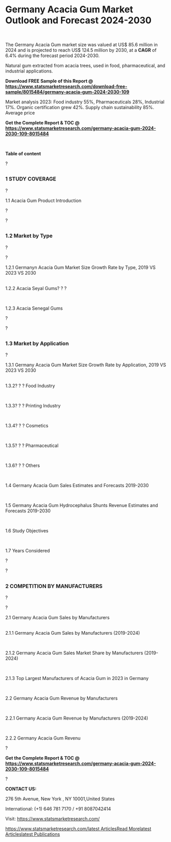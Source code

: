 <h1>Germany Acacia Gum Market Outlook and Forecast 2024-2030</h1><br/><p>The Germany Acacia Gum market size was valued at US$ 85.6 million in 2024 and is projected to reach US$ 124.5 million by 2030, at a <strong>CAGR</strong> of 6.4% during the forecast period 2024-2030.</p>
 
 
 
 <p>Natural gum extracted from acacia trees, used in food, pharmaceutical, and industrial applications.</p>
 
 
 
 <p><strong>Download FREE Sample of this Report @ <a href="https://www.statsmarketresearch.com/download-free-sample/8015484/germany-acacia-gum-2024-2030-109">https://www.statsmarketresearch.com/download-free-sample/8015484/germany-acacia-gum-2024-2030-109</a></strong></p>
 
 
 
 <p>Market analysis 2023: Food industry 55%, Pharmaceuticals 28%, Industrial 17%. Organic certification grew 42%. Supply chain sustainability 85%. Average price</p>
 
 
 
 <div><b>Get the Complete Report & TOC @ <a href="https://www.statsmarketresearch.com/germany-acacia-gum-2024-2030-109-8015484">https://www.statsmarketresearch.com/germany-acacia-gum-2024-2030-109-8015484</a></b></div>
 
 
 
 <p><br />
 
 <b>Table of content</b></p>
 
 
 
 <p>? </p>
 
 
 
 <h2><span style="font-size:16px"><strong>1 STUDY COVERAGE</strong></span></h2>
 
 
 
 <p>? </p>
 
 
 
 <p>1.1 Acacia Gum Product Introduction</p>
 
 
 
 <p>? </p>
 
 
 
 <p>? </p>
 
 
 
 <h2><span style="font-size:16px"><strong>1.2 Market by Type</strong></span></h2>
 
 
 
 <p>? </p>
 
 
 
 <p>? </p>
 
 
 
 <p>1.2.1 Germanyn Acacia Gum Market Size Growth Rate by Type, 2019 VS 2023 VS 2030<br />
 
 <br />
 
 1.2.2 Acacia Seyal Gums? ? ? <br />
 
 <br />
 
 1.2.3 Acacia Senegal Gums<br />
 
 ? </p>
 
 
 
 <p>? </p>
 
 
 
 <h2><span style="font-size:16px"><strong>1.3 Market by Application</strong></span></h2>
 
 
 
 <p>? </p>
 
 
 
 <p>1.3.1 Germany Acacia Gum Market Size Growth Rate by Application, 2019 VS 2023 VS 2030<br />
 
 <br />
 
 1.3.2? ? ? Food Industry<br />
 
 <br />
 
 1.3.3? ? ? Printing Industry<br />
 
 <br />
 
 1.3.4? ? ? Cosmetics<br />
 
 <br />
 
 1.3.5? ? ? Pharmaceutical<br />
 
 <br />
 
 1.3.6? ? ? Others<br />
 
 <br />
 
 1.4 Germany Acacia Gum Sales Estimates and Forecasts 2019-2030<br />
 
 <br />
 
 1.5 Germany Acacia Gum Hydrocephalus Shunts Revenue Estimates and Forecasts 2019-2030<br />
 
 <br />
 
 1.6 Study Objectives<br />
 
 <br />
 
 1.7 Years Considered</p>
 
 
 
 <p>? </p>
 
 
 
 <p>? </p>
 
 
 
 <h2><span style="font-size:16px"><strong>2 COMPETITION BY MANUFACTURERS</strong></span></h2>
 
 
 
 <p>? </p>
 
 
 
 <p>? </p>
 
 
 
 <p>2.1 Germany Acacia Gum Sales by Manufacturers<br />
 
 <br />
 
 2.1.1 Germany Acacia Gum Sales by Manufacturers (2019-2024)<br />
 
 <br />
 
 2.1.2 Germany Acacia Gum Sales Market Share by Manufacturers (2019-2024)<br />
 
 <br />
 
 2.1.3 Top Largest Manufacturers of Acacia Gum in 2023 in Germany<br />
 
 <br />
 
 2.2 Germany Acacia Gum Revenue by Manufacturers<br />
 
 <br />
 
 2.2.1 Germany Acacia Gum Revenue by Manufacturers (2019-2024)<br />
 
 <br />
 
 2.2.2 Germany Acacia Gum Revenu</p>
 
 
 
 <p>? </p>
 
 
 
 <div><b>Get the Complete Report & TOC @ <a href="https://www.statsmarketresearch.com/germany-acacia-gum-2024-2030-109-8015484">https://www.statsmarketresearch.com/germany-acacia-gum-2024-2030-109-8015484</a></b></div>
 
 
 
 <p>? </p>
 
 
 
 <p><b>CONTACT US:</b><br />
 
 276 5th Avenue, New York , NY 10001,United States<br />
 
 International: (+1) 646 781 7170 / +91 8087042414<br />
 
 Visit: <a href="https://www.statsmarketresearch.com/">https://www.statsmarketresearch.com/</a><br />
 
 <a href="https://gyeongbokgung.com">https://www.statsmarketresearch.com/</a><a href="https://hallyeomaritime.com">latest Articles</a><a href="https://jingwansa.com">Read More</a><a href="https://nguoiviet.jp/">latest Articles</a><a href="https://www.intelmarketresearch.com/">latest Publications</a></p>